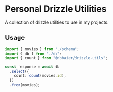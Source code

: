 # Personal Drizzle Utilities

A collection of drizzle utilities to use in my projects.

## Usage 

```typescript
import { movies } from "./schema";
import { db } from "./db";
import { count } from "@nbbaier/drizzle-utils";

const response = await db
  .select({
    count: count(movies.id),
  })
  .from(movies);
```